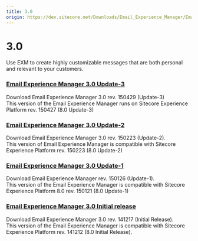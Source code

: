 ```yaml
---
title: 3.0
origin: https://dev.sitecore.net/Downloads/Email_Experience_Manager/Email_Experience_Manager_30.aspx
---
```


# 3.0

Use EXM to create highly customizable messages that are both personal and relevant to your customers.

### [Email Experience Manager 3.0 Update-3](/downloads/Email_Experience_Manager/Email_Experience_Manager_30/Email_Experience_Manager_30_Update3)

Download Email Experience Manager 3.0 rev. 150429 (Update-3)  
This version of the Email Experience Manager runs on Sitecore Experience Platform rev. 150427 (8.0 Update-3)

### [Email Experience Manager 3.0 Update-2](/downloads/Email_Experience_Manager/Email_Experience_Manager_30/Email_Experience_Manager_30_Update2)

Download Email Experience Manager 3.0 rev. 150223 (Update-2).  
This version of Email Experience Manager is compatible with Sitecore Experience Platform rev. 150223 (8.0 Update-2)

### [Email Experience Manager 3.0 Update-1](/downloads/Email_Experience_Manager/Email_Experience_Manager_30/Email_Experience_Manager_30_Update1)

Download Email Experience Manager rev. 150126 (Update-1).  
This version of the Email Experience Manager is compatible with Sitecore Experience Platform 8.0 rev. 150121 (8.0 Update-1)

### [Email Experience Manager 3.0 Initial release](/downloads/Email_Experience_Manager/Email_Experience_Manager_30/Email_Experience_Manager_30_Initial_release)

Download Email Experience Manager 3.0 rev. 141217 (Initial Release).  
This version of the Email Experience Manager is compatible with Sitecore Experience Platform rev. 141212 (8.0 Initial Release).